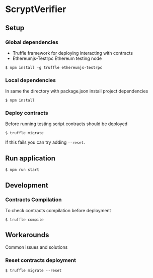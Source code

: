 # ScryptVerifier

## Setup

### Global dependencies

*   Truffle framework for deploying interacting with contracts
*   Ethereumjs-Testrpc Ethereum testing node

```
$ npm install -g truffle ethereumjs-testrpc
```

### Local dependencies

In same the directory with package.json install project dependencies

```
$ npm install
```

### Deploy contracts

Before running testing script contracts should be deployed

```
$ truffle migrate
```

If this fails you can try adding `--reset`.

## Run application

```
$ npm run start
```

## Development

### Contracts Compilation

To check contracts compilation before deployment

```
$ truffle compile
```

## Workarounds

Common issues and solutions

### Reset contracts deployment

```
$ truffle migrate --reset
```
